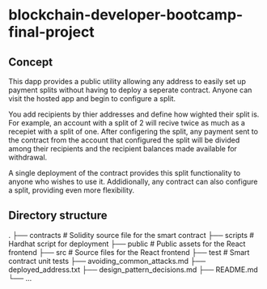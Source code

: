 # blockchain-developer-bootcamp-final-project

## Concept

This dapp provides a public utility allowing any address to easily set up payment splits without having to deploy a seperate contract. Anyone can visit the hosted app and begin to configure a split. 

You add recipients by thier addresses and define how wighted their split is. For example, an account with a split of 2 will recive twice as much as a recepiet with a split of one. After configering the split, any payment sent to the contract from the account that configured the split will be divided among their recipients and the recipient balances made available for withdrawal.

A single deployment of the contract provides this split functionality to anyone who wishes to use it. Addidionally, any contract can also configure a split, providing even more flexibility.  

## Directory structure

.
├── contracts                       # Solidity source file for the smart contract 
├── scripts                         # Hardhat script for deployment
├── public                          # Public assets for the React frontend
├── src                             # Source files for the React frontend
├── test                            # Smart contract unit tests
├── avoiding_common_attacks.md
├── deployed_address.txt
├── design_pattern_decisions.md
├── README.md
└── ...


